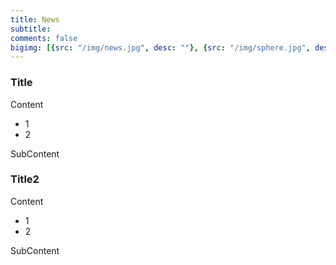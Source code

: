 ```yaml
---
title: News
subtitle: 
comments: false
bigimg: [{src: "/img/news.jpg", desc: ""}, {src: "/img/sphere.jpg", desc: "Sphere"}, {src: "/img/hexagon.jpg", desc: "Hexagon"}]
---
```


### Title

Content

- 1
- 2

SubContent

### Title2

Content

- 1
- 2

SubContent
